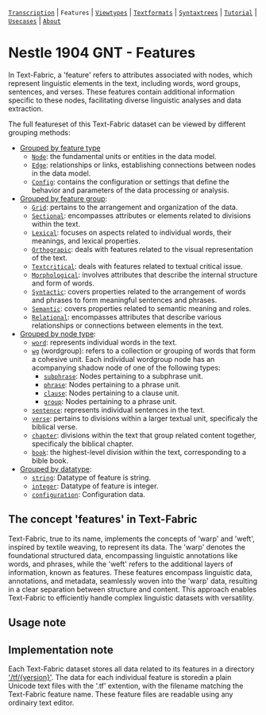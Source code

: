 <a name="start"></a>
[`Transcription`](../transcription.md#start) | `Features` | [`Viewtypes`](../viewtypes.md#start) | [`Textformats`](../textformats.md#start) |  [`Syntaxtrees`](../syntaxtrees.md#start) | [`Tutorial`](../../tutorial/README.md#start) | [`Usecases`](../usecases/README.md#start) | [`About`](../about.md#start)

# Nestle 1904 GNT - Features

In Text-Fabric, a 'feature' refers to attributes associated with nodes, which represent linguistic elements in the text, including words, word groups, sentences, and verses. These features contain additional information specific to these nodes, facilitating diverse linguistic analyses and data extraction.

The full featureset of this Text-Fabric dataset can be viewed by different grouping methods:
* [Grouped by feature type](featuresbyfeaturetype.md#start)
     * [`Node`](featuresbyfeaturetype.md#node-features): the fundamental units or entities in the data model.
     * [`Edge`](featuresbyfeaturetype.md#edge-features): relationships or links, establishing connections between nodes in the data model.
     * [`Config`](featuresbyfeaturetype.md#config-features): contains the configuration or settings that define the behavior and parameters of the data processing or analysis.
* [Grouped by feature group](featuresbygroup.md#start):
     * [`Grid`](featuresbygroup.md#grid-features): pertains to the arrangement and organization of the data.
     * [`Sectional`](featuresbygroup.md#sectional-features): encompasses attributes or elements related to divisions within the text.
     * [`Lexical`](featuresbygroup.md#lexical-features): focuses on aspects related to individual words, their meanings, and lexical properties.
     * [`Orthograpic`](featuresbygroup.md#Orthograpic-features): deals with features related to the visual representation of the text.
     * [`Textcritical`](featuresbygroup.md#textcritical-features): deals with features related to textual critical issue.
     * [`Morphological`](featuresbygroup.md#morphological-features):  involves attributes that describe the internal structure and form of words.
     * [`Syntactic`](featuresbygroup.md#syntactic-features): covers properties related to the arrangement of words and phrases to form meaningful sentences and phrases.
     * [`Semantic`](featuresbygroup.md#semantic-features): covers properties related to semantic meaning and roles. 
     * [`Relational`](featuresbygroup.md#relational-features):  encompasses attributes that describe various relationships or connections between elements in the text.
* [Grouped by node type](featuresbynodetype.md#start):
     * [`word`](featuresbynodetype.md#word-nodes): represents individual words in the text.
     * [`wg`](featuresbynodetype.md#wordgroup-nodes) (wordgroup): refers to a collection or grouping of words that form a cohesive unit. Each individual wordgroup node has an acompanying shadow node of one of the following types: 
         * [`subphrase`](featuresbynodetype.md#subphrase-nodes): Nodes pertaining to a subphrase unit.
         * [`phrase`](featuresbynodetype.md#phrase-nodes): Nodes pertaining to a phrase unit.
         * [`clause`](featuresbynodetype.md#clause-nodes): Nodes pertaining to a clause unit.
         * [`group`](featuresbynodetype.md#group-nodes): Nodes pertaining to a phrase unit.
     * [`sentence`](featuresbynodetype.md#sentence-nodes): represents individual sentences in the text.
     * [`verse`](featuresbynodetype.md#verse-nodes): pertains to divisions within a larger textual unit, specificaly the biblical verse.
     * [`chapter`](featuresbynodetype.md#chapter-nodes): divisions within the text that group related content together, specificaly the biblical chapter.
     * [`book`](featuresbynodetype.md#book-nodes): the highest-level division within the text, corresponding to a bible book.
* [Grouped by datatype](featuresbydatatype.md#start):
     * [`string`](featuresbydatatype.md#string-datatype): Datatype of feature is string.
     * [`integer`](featuresbydatatype.md#integer-datatype): Datatype of feature is integer.
     * [`configuration`](featuresbydatatype.md#configuration-data): Configuration data.

## The concept 'features' in Text-Fabric

Text-Fabric, true to its name, implements the concepts of 'warp' and 'weft', inspired by textile weaving, to represent its data. The 'warp' denotes the foundational structured data, encompassing linguistic annotations like words, and phrases, while the 'weft' refers to the additional layers of information, known as features. These features encompass linguistic data, annotations, and metadata, seamlessly woven into the 'warp' data, resulting in a clear separation between structure and content. This approach enables Text-Fabric to efficiently handle complex linguistic datasets with versatility.

## Usage note

## Implementation note

Each Text-Fabric dataset stores all data related to its features in a directory ['/tf/{version}'](../../tf). The data for each individual feature is storedin a plain Unicode text files with the '.tf' extention, with the filename matching the Text-Fabric feature name.  These feature  files are readable using any ordinairy text editor.


